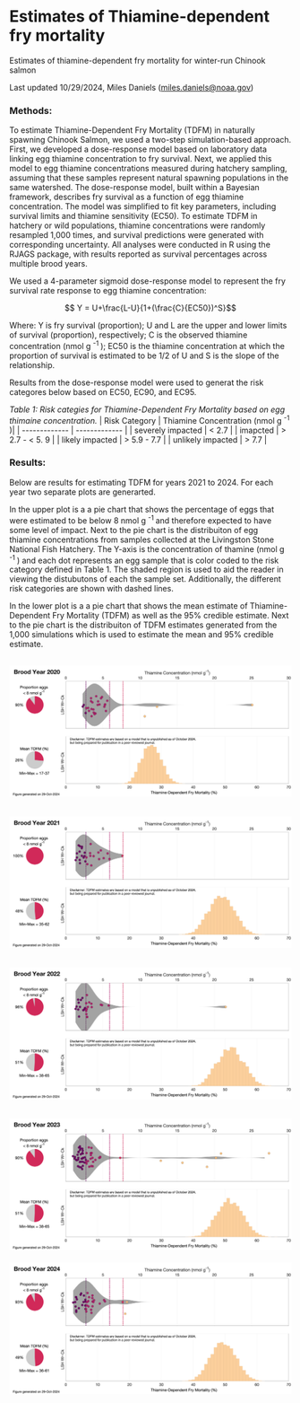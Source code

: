 # Estimates of Thiamine-dependent fry mortality
Estimates of thiamine-dependent fry mortality for winter-run Chinook salmon

Last updated 10/29/2024, Miles Daniels (miles.daniels@noaa.gov)

### Methods: 
To estimate Thiamine-Dependent Fry Mortality (TDFM) in naturally spawning Chinook Salmon, we used a two-step simulation-based approach. First, we developed a dose-response model based on laboratory data linking egg thiamine concentration to fry survival. Next, we applied this model to egg thiamine concentrations measured during hatchery sampling, assuming that these samples represent natural spawning populations in the same watershed. The dose-response model, built within a Bayesian framework, describes fry survival as a function of egg thiamine concentration. The model was simplified to fit key parameters, including survival limits and thiamine sensitivity (EC50). To estimate TDFM in hatchery or wild populations, thiamine concentrations were randomly resampled 1,000 times, and survival predictions were generated with corresponding uncertainty. All analyses were conducted in R using the RJAGS package, with results reported as survival percentages across multiple brood years.

We used a 4-parameter sigmoid dose-response model to represent the fry survival rate response to egg thiamine concentration:

 $$ Y = U+\frac{L-U}{1+(\frac{C}{EC50})^S}$$
 
Where: Y is fry survival (proportion); U and L are the upper and lower limits of survival (proportion), respectively; C is the observed thiamine concentration (nmol g <sup> -1 </sup>); EC50 is the thiamine concentration at which the proportion of survival is estimated to be 1/2 of U and S is the slope of the relationship.

Results from the dose-response model were used to generat the risk categores below based on EC50, EC90, and EC95. 



_Table 1: Risk categies for Thiamine-Dependent Fry Mortality based on egg thimaine concentration._
| Risk Category  | Thiamine Concentration (nmol g 	<sup> -1 </sup> )|
| ------------- | ------------- |
| severely impacted | < 2.7 |
| imapcted  | > 2.7 - < 5. 9  |
| likely impacted  | > 5.9 - 7.7  |
| unlikely impacted  | > 7.7  |

### Results:

Below are results for estimating TDFM for years 2021 to 2024. For each year two separate plots are generarted. 

In the upper plot is a a pie chart that shows the percentage of eggs that were estimated to be below 8 nmol g <sup> -1 </sup> and therefore expected to have some level of impact. Next to the pie chart is the distribuiton of egg thiamine concentrations from samples collected at the Livingston Stone National Fish Hatchery. The Y-axis is the concentration of thamine (nmol g <sup> -1 </sup>) and each dot represents an egg sample that is color coded to the risk category defined in Table 1. The shaded region is used to aid the reader in viewing the distubutons of each the sample set. Additionally, the different risk categories are shown with dashed lines.

In the lower plot is a a pie chart that shows the mean estimate of Thiamine-Dependent Fry Mortality (TDFM) as well as the 95% credible estimate. Next to the pie chart is the distribuiton of TDFM estimates generated from the 1,000 simulations which is used to estimate the mean and 95% credible estimate. 


![plot](WR_TDFM_2020.png)
---
![plot](WR_TDFM_2021.png)
---
![plot](WR_TDFM_2022.png)
---
![plot](WR_TDFM_2023.png)
---
![plot](WR_TDFM_2024.png)



